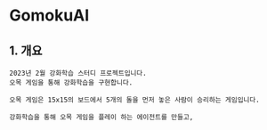 # GomokuAI
## 1. 개요

    2023년 2월 강화학습 스터디 프로젝트입니다.
    오목 게임을 통해 강화학습을 구현합니다.
    
    오목 게임은 15x15의 보드에서 5개의 돌을 먼저 놓은 사람이 승리하는 게임입니다.
    
    강화학습을 통해 오목 게임을 플레이 하는 에이전트를 만들고, 


